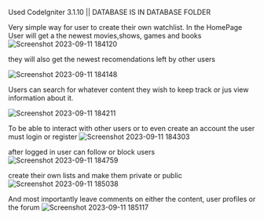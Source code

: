 Used CodeIgniter 3.1.10 || DATABASE IS IN DATABASE FOLDER

Very simple way for user to create their own watchlist.
In the HomePage User will get a the newest movies,shows, games and books
![Screenshot 2023-09-11 184120](https://github.com/heldernunes1905/Dynamic-Content-Library/assets/79063381/e82a85f2-56f4-437a-91b3-d0e6343ddec8)


they will also get the newest recomendations left by other users

![Screenshot 2023-09-11 184148](https://github.com/heldernunes1905/Dynamic-Content-Library/assets/79063381/f3b95706-0382-4fb1-9fc1-baa618133c20)


Users can search for whatever content they wish to keep track or jus view information about it.

![Screenshot 2023-09-11 184211](https://github.com/heldernunes1905/Dynamic-Content-Library/assets/79063381/2e0dcb33-2da8-4343-975f-e98539b55af6)


To be able to interact with other users or to even create an account the user must login or register
![Screenshot 2023-09-11 184303](https://github.com/heldernunes1905/Dynamic-Content-Library/assets/79063381/f8bc9bb0-1445-468a-878a-838d056e3d1b)

after logged in user can follow or block users 
![Screenshot 2023-09-11 184759](https://github.com/heldernunes1905/Dynamic-Content-Library/assets/79063381/63f611d3-dac2-4618-ad0e-7fc01c28f627)


create their own lists and make them private or public
![Screenshot 2023-09-11 185038](https://github.com/heldernunes1905/Dynamic-Content-Library/assets/79063381/02df9bd7-843f-4f95-a4e4-2aec52bd7ecc)


And most importantly leave comments on either the content, user profiles or the forum
![Screenshot 2023-09-11 185117](https://github.com/heldernunes1905/Dynamic-Content-Library/assets/79063381/fc98aaeb-bb1a-4ecf-8bc6-59c3edd51285)
